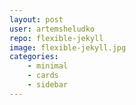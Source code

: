 ```yaml
---
layout: post
user: artemsheludko
repo: flexible-jekyll
image: flexible-jekyll.jpg
categories: 
    - minimal
    - cards
    - sidebar
---
```


